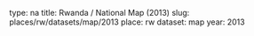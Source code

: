 type: na
title: Rwanda / National Map (2013)
slug: places/rw/datasets/map/2013
place: rw
dataset: map
year: 2013
